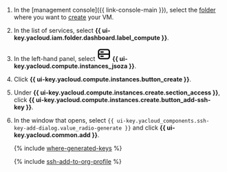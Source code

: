 1. In the [management console]({{ link-console-main }}), select the [folder](../resource-manager/concepts/resources-hierarchy.md#folder) where you want to [create](../compute/operations/vm-create/create-linux-vm.md) your VM.
1. In the list of services, select **{{ ui-key.yacloud.iam.folder.dashboard.label_compute }}**.
1. In the left-hand panel, select ![image](../_assets/console-icons/server.svg) **{{ ui-key.yacloud.compute.instances_jsoza }}**.
1. Click **{{ ui-key.yacloud.compute.instances.button_create }}**.
1. Under **{{ ui-key.yacloud.compute.instances.create.section_access }}**, click **{{ ui-key.yacloud.compute.instances.create.button_add-ssh-key }}**.
1. In the window that opens, select `{{ ui-key.yacloud_components.ssh-key-add-dialog.value_radio-generate }}` and click **{{ ui-key.yacloud.common.add }}**.

    {% include [where-generated-keys](./compute/create/where-generated-keys.md) %}

    {% include [ssh-add-to-org-profile](./compute/create/ssh-add-to-org-profile.md) %}
